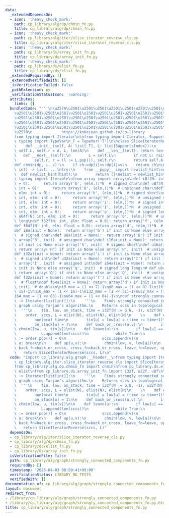 ```yaml
---
data:
  _extendedDependsOn:
  - icon: ':heavy_check_mark:'
    path: cp_library/alg/dp/chmin_fn.py
    title: cp_library/alg/dp/chmin_fn.py
  - icon: ':heavy_check_mark:'
    path: cp_library/alg/iter/slice_iterator_reverse_cls.py
    title: cp_library/alg/iter/slice_iterator_reverse_cls.py
  - icon: ':heavy_check_mark:'
    path: cp_library/ds/array_init_fn.py
    title: cp_library/ds/array_init_fn.py
  - icon: ':heavy_check_mark:'
    path: cp_library/ds/elist_fn.py
    title: cp_library/ds/elist_fn.py
  _extendedRequiredBy: []
  _extendedVerifiedWith: []
  _isVerificationFailed: false
  _pathExtension: py
  _verificationStatusIcon: ':warning:'
  attributes:
    links: []
  bundledCode: "'''\n\u257A\u2501\u2501\u2501\u2501\u2501\u2501\u2501\u2501\u2501\u2501\
    \u2501\u2501\u2501\u2501\u2501\u2501\u2501\u2501\u2501\u2501\u2501\u2501\u2501\
    \u2501\u2501\u2501\u2501\u2501\u2501\u2501\u2501\u2501\u2501\u2501\u2501\u2501\
    \u2501\u2501\u2501\u2501\u2501\u2501\u2501\u2501\u2501\u2501\u2501\u2501\u2501\
    \u2501\u2501\u2501\u2501\u2501\u2501\u2501\u2501\u2501\u2501\u2501\u2501\u2501\
    \u2578\n             https://kobejean.github.io/cp-library               \n'''\n\
    from typing import Iterator\n\nfrom typing import Iterator, SupportsIndex\nfrom\
    \ typing import TypeVar\n_T = TypeVar('T')\n\nclass SliceIteratorReverse(Iterator[_T]):\n\
    \    def __init__(self, A: list[_T], L: list[SupportsIndex]):\n        self.A,\
    \ self.L, self.r = A, L, len(A)\n    def __len__(self): return len(self.L)\n \
    \   def __next__(self):\n        L = self.L\n        if not L: raise StopIteration\n\
    \        self.r, r = (l := L.pop()), self.r\n        return self.A[l:r]\n\n\n\
    def chmin(dp, i, v):\n    if ch:=dp[i]>v:dp[i]=v\n    return ch\n\n\ndef elist(est_len:\
    \ int) -> list: ...\ntry:\n    from __pypy__ import newlist_hint\nexcept:\n  \
    \  def newlist_hint(hint):\n        return []\nelist = newlist_hint\n    \nfrom\
    \ typing import Iterable\nfrom array import array\n\ndef i8f(N: int, elm: int\
    \ = 0):      return array('b', (elm,))*N  # signed char\ndef u8f(N: int, elm:\
    \ int = 0):      return array('B', (elm,))*N  # unsigned char\ndef i16f(N: int,\
    \ elm: int = 0):     return array('h', (elm,))*N  # signed short\ndef u16f(N:\
    \ int, elm: int = 0):     return array('H', (elm,))*N  # unsigned short\ndef i32f(N:\
    \ int, elm: int = 0):     return array('i', (elm,))*N  # signed int\ndef u32f(N:\
    \ int, elm: int = 0):     return array('I', (elm,))*N  # unsigned int\ndef i64f(N:\
    \ int, elm: int = 0):     return array('q', (elm,))*N  # signed long long\n# def\
    \ u64f(N: int, elm: int = 0):     return array('Q', (elm,))*N  # unsigned long\
    \ long\ndef f32f(N: int, elm: float = 0.0): return array('f', (elm,))*N  # float\n\
    def f64f(N: int, elm: float = 0.0): return array('d', (elm,))*N  # double\n\n\
    def i8a(init = None):  return array('b') if init is None else array('b', init)\
    \  # signed char\ndef u8a(init = None):  return array('B') if init is None else\
    \ array('B', init)  # unsigned char\ndef i16a(init = None): return array('h')\
    \ if init is None else array('h', init)  # signed short\ndef u16a(init = None):\
    \ return array('H') if init is None else array('H', init)  # unsigned short\n\
    def i32a(init = None): return array('i') if init is None else array('i', init)\
    \  # signed int\ndef u32a(init = None): return array('I') if init is None else\
    \ array('I', init)  # unsigned int\ndef i64a(init = None): return array('q') if\
    \ init is None else array('q', init)  # signed long long\n# def u64a(init = None):\
    \ return array('Q') if init is None else array('Q', init)  # unsigned long long\n\
    def f32a(init = None): return array('f') if init is None else array('f', init)\
    \  # float\ndef f64a(init = None): return array('d') if init is None else array('d',\
    \ init)  # double\n\ni8_max = (1 << 7)-1\nu8_max = (1 << 8)-1\ni16_max = (1 <<\
    \ 15)-1\nu16_max = (1 << 16)-1\ni32_max = (1 << 31)-1\nu32_max = (1 << 32)-1\n\
    i64_max = (1 << 63)-1\nu64_max = (1 << 64)-1\n\ndef strongly_connected_components(G)\
    \ -> Iterator[list[int]]:\n    '''\n    Finds strongly connected sccs in directed\
    \ graph using Tarjan's algorithm.\n    Returns sccs in topological order.\n  \
    \  '''\n    tin, low, on_stack, time = i32f(N := G.N, -1), u32f(N), u8f(N), 0\n\
    \    order, sccs, L = elist(N), elist(N), elist(N)\n    \n    def enter(u):\n\
    \        nonlocal time\n        tin[u] = low[u] = (time := time+1)\n        order.append(u)\n\
    \        on_stack[u] = 1\n\n    def back_or_cross(u,v):\n        if on_stack[v]:\
    \ chmin(low, u, tin[v])\n\n    def leave(u):\n        if low[u] == tin[u]:\n \
    \           L.append(len(sccs))\n            while True:\n                on_stack[v\
    \ := order.pop()] = 0\n                sccs.append(v)\n                if v ==\
    \ u: break\n\n    def up(u,v):\n        chmin(low, v, low[u])\n\n    G.dfs(enter_fn=enter,\
    \ back_fn=back_or_cross, cross_fn=back_or_cross, leave_fn=leave, up_fn=up)\n \
    \   return SliceIteratorReverse(sccs, L)\n"
  code: "import cp_library.alg.graph.__header__\nfrom typing import Iterator\nfrom\
    \ cp_library.alg.iter.slice_iterator_reverse_cls import SliceIteratorReverse\n\
    from cp_library.alg.dp.chmin_fn import chmin\nfrom cp_library.ds.elist_fn import\
    \ elist\nfrom cp_library.ds.array_init_fn import i32f, u32f, u8f\n\ndef strongly_connected_components(G)\
    \ -> Iterator[list[int]]:\n    '''\n    Finds strongly connected sccs in directed\
    \ graph using Tarjan's algorithm.\n    Returns sccs in topological order.\n  \
    \  '''\n    tin, low, on_stack, time = i32f(N := G.N, -1), u32f(N), u8f(N), 0\n\
    \    order, sccs, L = elist(N), elist(N), elist(N)\n    \n    def enter(u):\n\
    \        nonlocal time\n        tin[u] = low[u] = (time := time+1)\n        order.append(u)\n\
    \        on_stack[u] = 1\n\n    def back_or_cross(u,v):\n        if on_stack[v]:\
    \ chmin(low, u, tin[v])\n\n    def leave(u):\n        if low[u] == tin[u]:\n \
    \           L.append(len(sccs))\n            while True:\n                on_stack[v\
    \ := order.pop()] = 0\n                sccs.append(v)\n                if v ==\
    \ u: break\n\n    def up(u,v):\n        chmin(low, v, low[u])\n\n    G.dfs(enter_fn=enter,\
    \ back_fn=back_or_cross, cross_fn=back_or_cross, leave_fn=leave, up_fn=up)\n \
    \   return SliceIteratorReverse(sccs, L)"
  dependsOn:
  - cp_library/alg/iter/slice_iterator_reverse_cls.py
  - cp_library/alg/dp/chmin_fn.py
  - cp_library/ds/elist_fn.py
  - cp_library/ds/array_init_fn.py
  isVerificationFile: false
  path: cp_library/alg/graph/strongly_connected_components_fn.py
  requiredBy: []
  timestamp: '2025-04-03 08:59:41+09:00'
  verificationStatus: LIBRARY_NO_TESTS
  verifiedWith: []
documentation_of: cp_library/alg/graph/strongly_connected_components_fn.py
layout: document
redirect_from:
- /library/cp_library/alg/graph/strongly_connected_components_fn.py
- /library/cp_library/alg/graph/strongly_connected_components_fn.py.html
title: cp_library/alg/graph/strongly_connected_components_fn.py
---
```

